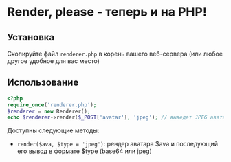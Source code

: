 # Render, please - теперь и на PHP!

## Установка
Скопируйте файл `renderer.php` в корень вашего веб-сервера (или любое другое удобное для вас место)

## Использование
```php
<?php
require_once('renderer.php');
$renderer = new Renderer();
echo $renderer->render($_POST['avatar'], 'jpeg'); // выведет JPEG аватара, срендеренного из POST параметра "avatar"
```
Доступны следующие методы:
- `render($ava, $type = 'jpeg')`: рендер аватара $ava и последующий его вывод в формате $type (base64 или jpeg)
